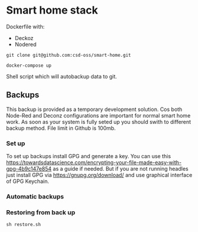 # Smart home stack

Dockerfile with:

- Deckoz
- Nodered

```shell
git clone git@github.com:csd-oss/smart-home.git

docker-compose up
```

Shell script which will autobackup data to git.

## Backups

This backup is provided as a temporary development solution. Cos both Node-Red and Deconz configurations are important for normal smart home work. As soon as your system is fully seted up you should swith to different backup method. File limit in Github is 100mb.

### Set up

To set up backups install GPG and generate a key. You can use this <https://towardsdatascience.com/encrypting-your-file-made-easy-with-gpg-4b9c147e854> as a guide if needed. But if you are not running headles just install GPG via <https://gnupg.org/download/> and use graphical interface of GPG Keychain.

### Automatic backups

### Restoring from back up

```shell
sh restore.sh
```
